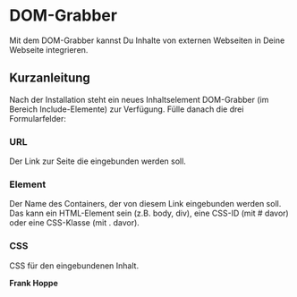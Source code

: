 # DOM-Grabber

Mit dem DOM-Grabber kannst Du Inhalte von externen Webseiten in Deine Webseite integrieren.

## Kurzanleitung

Nach der Installation steht ein neues Inhaltselement DOM-Grabber (im Bereich Include-Elemente) zur Verfügung. Fülle danach die drei Formularfelder:

### URL

Der Link zur Seite die eingebunden werden soll.

### Element

Der Name des Containers, der von diesem Link eingebunden werden soll. Das kann ein HTML-Element sein (z.B. body, div), eine CSS-ID (mit # davor) oder eine CSS-Klasse (mit . davor).

### CSS

CSS für den eingebundenen Inhalt.

**Frank Hoppe**
